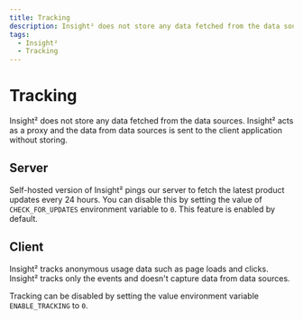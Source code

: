 ```yaml
---
title: Tracking
description: Insight² does not store any data fetched from the data sources. Insight² acts as a proxy and the data from data sources is sent to the client application without storing.
tags:
  - Insight²
  - Tracking
---
```


# Tracking    

Insight² does not store any data fetched from the data sources. Insight² acts as a proxy and the data from data sources is sent to the client application without storing.


## Server

Self-hosted version of Insight² pings our server to fetch the latest product updates every 24 hours. You can disable this by setting the value of `CHECK_FOR_UPDATES` environment variable to `0`. This feature is enabled by default.


## Client 

Insight² tracks anonymous usage data such as page loads and clicks. Insight² tracks only the events and doesn't capture data from data sources.

Tracking can be disabled by setting the value environment variable `ENABLE_TRACKING` to `0`. 
